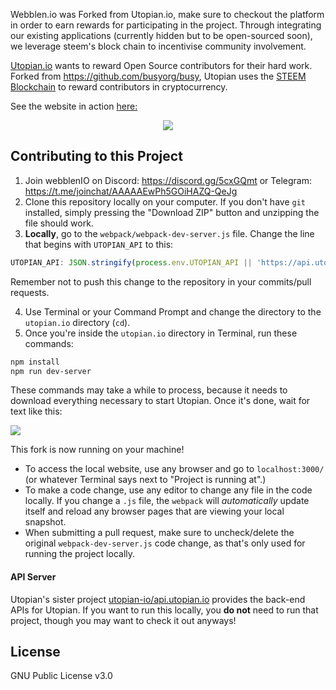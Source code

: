Webblen.io was Forked from Utopian.io, make sure to checkout the platform in order to earn rewards for participating in the project. Through integrating our existing applications (currently hidden but to be open-sourced soon), we leverage steem's block chain to incentivise community involvement.

[Utopian.io](https://utopian.io) wants to reward Open Source contributors for their hard work. 
Forked from https://github.com/busyorg/busy, Utopian uses the [STEEM Blockchain](https://steem.io) to reward contributors in cryptocurrency.

See the website in action [here:](https://utopian.io)

<center><img src="https://steemitimages.com/DQmYgMbYHNtiNmA6TbSL34tNwaMvxsQu2o5zrDvnbDks8bY/image.png"/></center>
  
## Contributing to this Project
1. Join webblenIO on Discord: https://discord.gg/5cxGQmt or Telegram: https://t.me/joinchat/AAAAAEwPh5GOiHAZQ-QeJg
2. Clone this repository locally on your computer. If you don't have `git` installed, simply pressing the "Download ZIP" button and unzipping the file should work.
3. **Locally**, go to the `webpack/webpack-dev-server.js` file. Change the line that begins with `UTOPIAN_API` to this:
```javascript
UTOPIAN_API: JSON.stringify(process.env.UTOPIAN_API || 'https://api.utopian.io/api/'),
```
Remember not to push this change to the repository in your commits/pull requests.

4. Use Terminal or your Command Prompt and change the directory to the `utopian.io` directory (`cd`). 
5. Once you're inside the `utopian.io` directory in Terminal, run these commands:
```bash
npm install
npm run dev-server
```
These commands may take a while to process, because it needs to download everything necessary to start Utopian. Once it's done, wait for text like this:

![](https://steemitimages.com/DQmaaMZtej1YsQYrFXZh3qTLKgCXNTiFYhUb6U2UT4yyb7c/image.png)

This fork is now running on your machine! 
* To access the local website, use any browser and go to `localhost:3000/` (or whatever Terminal says next to "Project is running at".)
* To make a code change, use any editor to change any file in the code locally. If you change a `.js` file, the `webpack` will _automatically_ update itself and reload any browser pages that are viewing your local snapshot.
* When submitting a pull request, make sure to uncheck/delete the original `webpack-dev-server.js` code change, as that's only used for running the project locally.

#### API Server
Utopian's sister project [utopian-io/api.utopian.io](https://github.com/utopian-io/api.utopian.io) provides the back-end APIs for Utopian. If you want to run this locally, you **do not** need to run that project, though you may want to check it out anyways!
## License
GNU Public License v3.0
